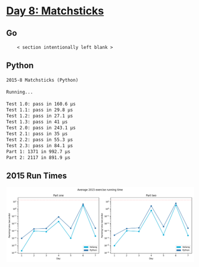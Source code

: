 # [Day 8: Matchsticks](https://adventofcode.com/2015/day/8)

<!-- These are helper text to make formatting the yearly readme consistent and easier...

[Day 8: Matchsticks][rm8]
[Go][g8]
[Python][p8]

[rm8]: 08-matchsticks/README.md
[g8]: 08-matchsticks/go
[p8]: 08-matchsticks/py

-->

## Go

```text
    < section intentionally left blank >
```

## Python

```text
2015-8 Matchsticks (Python)

Running...

Test 1.0: pass in 160.6 µs
Test 1.1: pass in 29.8 µs
Test 1.2: pass in 27.1 µs
Test 1.3: pass in 41 µs
Test 2.0: pass in 243.1 µs
Test 2.1: pass in 35 µs
Test 2.2: pass in 55.3 µs
Test 2.3: pass in 84.1 µs
Part 1: 1371 in 992.7 µs
Part 2: 2117 in 891.9 µs
```

## 2015 Run Times

![2015 exercise run-time graphs](../run-times.png)
